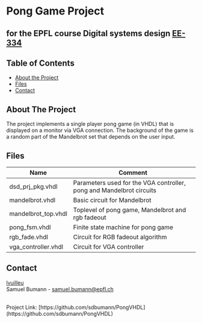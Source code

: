 # Pong Game Project
## for the EPFL course Digital systems design [EE-334](https://isa.epfl.ch/imoniteur_ISAP/!itffichecours.htm?ww_i_matiere=2720138657&ww_x_anneeAcad=2021-2022&ww_i_section=48121016)


<!-- TABLE OF CONTENTS -->
## Table of Contents

* [About the Project](#about-the-project)
* [Files](#files)
* [Contact](#contact)

<!-- ABOUT THE PROJECT -->
## About The Project
The project implements a single player pong game (in VHDL) that is displayed on a monitor via VGA connection. The background of the game is a random part of the Mandelbrot set that depends on the user input.


<!-- FILES -->
## Files
| **Name**            | **Comment**                                                          |
|---------------------|----------------------------------------------------------------------|
| dsd_prj_pkg.vhdl    | Parameters used for the VGA controller, pong and Mandelbrot circuits |
| mandelbrot.vhdl     | Basic circuit for Mandelbrot                                         |
| mandelbrot_top.vhdl | Toplevel of pong game, Mandelbrot and rgb fadeout                    |
| pong_fsm.vhdl       | Finite state machine for pong game                                   |
| rgb_fade.vhdl       | Circuit for RGB fadeout algorithm                                    |
| vga_controller.vhdl | Circuit for VGA controller                                           |



<!-- CONTACT -->
## Contact
[lvuilleu](https://github.com/lvuilleu) <br>
Samuel Bumann - samuel.bumann@epfl.ch <br>

<br>
Project Link: [https://github.com/sdbumann/PongVHDL](https://github.com/sdbumann/PongVHDL)
